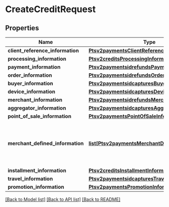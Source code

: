 # CreateCreditRequest

## Properties
Name | Type | Description | Notes
------------ | ------------- | ------------- | -------------
**client_reference_information** | [**Ptsv2paymentsClientReferenceInformation**](Ptsv2paymentsClientReferenceInformation.md) |  | [optional] 
**processing_information** | [**Ptsv2creditsProcessingInformation**](Ptsv2creditsProcessingInformation.md) |  | [optional] 
**payment_information** | [**Ptsv2paymentsidrefundsPaymentInformation**](Ptsv2paymentsidrefundsPaymentInformation.md) |  | [optional] 
**order_information** | [**Ptsv2paymentsidrefundsOrderInformation**](Ptsv2paymentsidrefundsOrderInformation.md) |  | [optional] 
**buyer_information** | [**Ptsv2paymentsidcapturesBuyerInformation**](Ptsv2paymentsidcapturesBuyerInformation.md) |  | [optional] 
**device_information** | [**Ptsv2paymentsidcapturesDeviceInformation**](Ptsv2paymentsidcapturesDeviceInformation.md) |  | [optional] 
**merchant_information** | [**Ptsv2paymentsidrefundsMerchantInformation**](Ptsv2paymentsidrefundsMerchantInformation.md) |  | [optional] 
**aggregator_information** | [**Ptsv2paymentsidcapturesAggregatorInformation**](Ptsv2paymentsidcapturesAggregatorInformation.md) |  | [optional] 
**point_of_sale_information** | [**Ptsv2paymentsPointOfSaleInformation**](Ptsv2paymentsPointOfSaleInformation.md) |  | [optional] 
**merchant_defined_information** | [**list[Ptsv2paymentsMerchantDefinedInformation]**](Ptsv2paymentsMerchantDefinedInformation.md) | The object containing the custom data that the merchant defines.  | [optional] 
**installment_information** | [**Ptsv2creditsInstallmentInformation**](Ptsv2creditsInstallmentInformation.md) |  | [optional] 
**travel_information** | [**Ptsv2paymentsidcapturesTravelInformation**](Ptsv2paymentsidcapturesTravelInformation.md) |  | [optional] 
**promotion_information** | [**Ptsv2paymentsPromotionInformation**](Ptsv2paymentsPromotionInformation.md) |  | [optional] 

[[Back to Model list]](../README.md#documentation-for-models) [[Back to API list]](../README.md#documentation-for-api-endpoints) [[Back to README]](../README.md)


